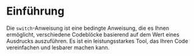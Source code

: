 # Einführung

Die `switch`-Anweisung ist eine bedingte Anweisung, die es Ihnen ermöglicht, verschiedene Codeblöcke basierend auf dem Wert eines Ausdrucks auszuführen. Es ist ein leistungsstarkes Tool, das Ihren Code vereinfachen und lesbarer machen kann.
